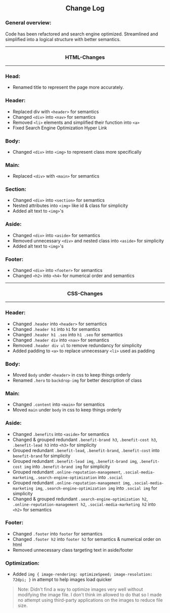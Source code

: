 <h2 style="text-align: center;">Change Log</h2>

### General overview: 
 Code has been refactored and search engine optimized. Streamlined and simplified into a logical structure with better semantics.

---
<h3 style="text-align:center;">HTML-Changes</h3>

---
### Head:
* Renamed title to represent the page more accurately.

### Header:
* Replaced div with `<header>` for semantics
* Changed `<div>` into `<nav>` for semantics
* Removed `<li>` elements and simplified their function into `<a>`
* Fixed Search Engine Optimization Hyper Link

### Body:
* Changed `<div>` into `<img>` to represent class more specifically

### Main:
* Replaced `<div>` with `<main>` for semantics

### Section:
* Changed `<div>` into `<section>` for semantics
* Nested attributes into `<img>` like id & class for simplicity
* Added alt text to `<img>`'s

### Aside:
* Changed `<div>` into `<aside>` for semantics
* Removed unnecessary `<div>` and nested class into `<aside>` for simplicity
* Added alt text to `<img>`'s

### Footer:
* Changed `<div>` into `<footer>` for semantics
* Changed `<h2>` into `<h4>` for numerical order and semantics
---
<h3 style="text-align:center;">CSS-Changes</h3>

---
### Header:
* Changed `.header` into `<header>` for semantics
* Changed `.header h1` into `h1` for semantics
* Changed `.header h1 .seo` into `h1 .seo` for semantics
* Changed `.header div` into `<nav>` for semantics
* Removed `.header div ul` to remove redundancy for simplicity
* Added padding to `<a>` to replace unnecessary `<li>` used as padding

### Body:
* Moved `Body` under `<header>` in css to keep things orderly
* Renamed `.hero` to `backdrop-img` for better description of class

### Main:
* Changed `.content` into `<main>` for semantics
* Moved `main` under `body` in css to keep things orderly

### Aside:
* Changed `.benefits` into `<aside>` for semantics
* Changed & grouped redundant `.benefit-brand h3`, `.benefit-cost h3`, `.benefit-lead h3` into `<h3>` for simplicity
* Grouped redundant `.benefit-lead`, `.benefit-brand`, `.benefit-cost` into `benefit-brand` for simplicity
* Grouped redundant `.benefit-lead img`, `.benefit-brand img`, `.benefit-cost img` into `.benefit-brand img` for simplicity
* Grouped redundant `.online-reputation-management`, `.social-media-marketing`, `.search-engine-optimization` into `.social` 
* Grouped redundant `.online-reputation-management img`, `.social-media-marketing img`, `.search-engine-optimization img` into `.social img` for simplicity
* Changed & grouped redundant `.search-engine-optimization h2`, `.online-reputation-management h2`, `.social-media-marketing h2` into `<h2>` for semantics

### Footer:
* Changed `.footer` into `footer` for semantics
* Changed `.footer h2` into `footer h2` for semantics & numerical order on html
* Removed unnecessary class targeting text in aside/footer

### Optimization:

* Added `img { image-rendering: optimizeSpeed; image-resolution: 72dpi; }` in attempt to help images load quicker
>Note: Didn't find a way to optimize images very well without modifying the image file. I don't think im allowed to do that so I made no attempt using third-party applications on the images to reduce file size.
